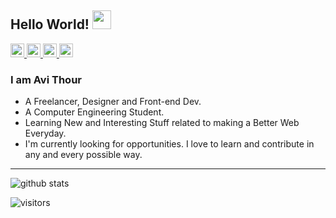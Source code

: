 ## Hello World! <img src="https://raw.githubusercontent.com/iampavangandhi/iampavangandhi/master/gifs/Hi.gif" width="30px"></h2>

<a href="https://twitter.com/ImThour">
  <img alt="Avi's Twitter" width="22px" src="https://cdn.jsdelivr.net/npm/simple-icons@v3/icons/twitter.svg" />
</a>
<a href="https://www.linkedin.com/in/avithour/">
  <img alt="Avi's Linkdein" width="22px" src="https://cdn.jsdelivr.net/npm/simple-icons@v3/icons/linkedin.svg" />
</a>
<a href="https://github.com/thouravi">
  <img alt="Avi's Github" width="22px" src="https://cdn.jsdelivr.net/npm/simple-icons@v3/icons/github.svg" />
</a>
<a href="https://dribbble.com/avithour">
  <img alt="Avi's Dribbble" width="22px" src="https://cdn.jsdelivr.net/npm/simple-icons@v3/icons/dribbble.svg" />
</a>

### I am Avi Thour
- A Freelancer, Designer and Front-end Dev.
- A Computer Engineering Student. 
- Learning New and Interesting Stuff related to making a Better Web Everyday.
- I'm currently looking for opportunities. I love to learn and contribute in any and every possible way.

---------------------------------------------------------------------------------------------------------------------------------------------------------------------------------
![github stats](https://github-readme-stats.vercel.app/api?username=thouravi&show_icons=true)

![visitors](https://visitor-badge.laobi.icu/badge?page_id=thouravi)
